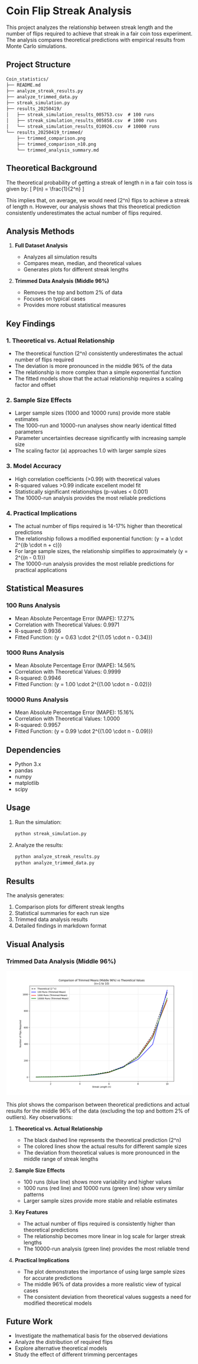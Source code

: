 # Coin Flip Streak Analysis

This project analyzes the relationship between streak length and the number of flips required to achieve that streak in a fair coin toss experiment. The analysis compares theoretical predictions with empirical results from Monte Carlo simulations.

## Project Structure

```
Coin_statistics/
├── README.md
├── analyze_streak_results.py
├── analyze_trimmed_data.py
├── streak_simulation.py
├── results_20250419/
│   ├── streak_simulation_results_005753.csv  # 100 runs
│   ├── streak_simulation_results_005858.csv  # 1000 runs
│   └── streak_simulation_results_010926.csv  # 10000 runs
└── results_20250419_trimmed/
    ├── trimmed_comparison.png
    ├── trimmed_comparison_n10.png
    └── trimmed_analysis_summary.md
```

## Theoretical Background

The theoretical probability of getting a streak of length n in a fair coin toss is given by:
\[ P(n) = \frac{1}{2^n} \]

This implies that, on average, we would need \(2^n\) flips to achieve a streak of length n. However, our analysis shows that this theoretical prediction consistently underestimates the actual number of flips required.

## Analysis Methods

1. **Full Dataset Analysis**
   - Analyzes all simulation results
   - Compares mean, median, and theoretical values
   - Generates plots for different streak lengths

2. **Trimmed Data Analysis (Middle 96%)**
   - Removes the top and bottom 2% of data
   - Focuses on typical cases
   - Provides more robust statistical measures

## Key Findings

### 1. Theoretical vs. Actual Relationship
- The theoretical function (2^n) consistently underestimates the actual number of flips required
- The deviation is more pronounced in the middle 96% of the data
- The relationship is more complex than a simple exponential function
- The fitted models show that the actual relationship requires a scaling factor and offset

### 2. Sample Size Effects
- Larger sample sizes (1000 and 10000 runs) provide more stable estimates
- The 1000-run and 10000-run analyses show nearly identical fitted parameters
- Parameter uncertainties decrease significantly with increasing sample size
- The scaling factor (a) approaches 1.0 with larger sample sizes

### 3. Model Accuracy
- High correlation coefficients (>0.99) with theoretical values
- R-squared values >0.99 indicate excellent model fit
- Statistically significant relationships (p-values < 0.001)
- The 10000-run analysis provides the most reliable predictions

### 4. Practical Implications
- The actual number of flips required is 14-17% higher than theoretical predictions
- The relationship follows a modified exponential function: \(y = a \cdot 2^{(b \cdot n + c)}\)
- For large sample sizes, the relationship simplifies to approximately \(y = 2^{(n - 0.1)}\)
- The 10000-run analysis provides the most reliable predictions for practical applications

## Statistical Measures

### 100 Runs Analysis
- Mean Absolute Percentage Error (MAPE): 17.27%
- Correlation with Theoretical Values: 0.9971
- R-squared: 0.9936
- Fitted Function: \(y = 0.63 \cdot 2^{(1.05 \cdot n - 0.34)}\)

### 1000 Runs Analysis
- Mean Absolute Percentage Error (MAPE): 14.56%
- Correlation with Theoretical Values: 0.9999
- R-squared: 0.9946
- Fitted Function: \(y = 1.00 \cdot 2^{(1.00 \cdot n - 0.02)}\)

### 10000 Runs Analysis
- Mean Absolute Percentage Error (MAPE): 15.16%
- Correlation with Theoretical Values: 1.0000
- R-squared: 0.9957
- Fitted Function: \(y = 0.99 \cdot 2^{(1.00 \cdot n - 0.09)}\)

## Dependencies
- Python 3.x
- pandas
- numpy
- matplotlib
- scipy

## Usage
1. Run the simulation:
   ```bash
   python streak_simulation.py
   ```

2. Analyze the results:
   ```bash
   python analyze_streak_results.py
   python analyze_trimmed_data.py
   ```

## Results
The analysis generates:
1. Comparison plots for different streak lengths
2. Statistical summaries for each run size
3. Trimmed data analysis results
4. Detailed findings in markdown format

## Visual Analysis

### Trimmed Data Analysis (Middle 96%)
![Trimmed Data Comparison](results_20250419_trimmed/trimmed_comparison.png)

This plot shows the comparison between theoretical predictions and actual results for the middle 96% of the data (excluding the top and bottom 2% of outliers). Key observations:

1. **Theoretical vs. Actual Relationship**
   - The black dashed line represents the theoretical prediction (2^n)
   - The colored lines show the actual results for different sample sizes
   - The deviation from theoretical values is more pronounced in the middle range of streak lengths

2. **Sample Size Effects**
   - 100 runs (blue line) shows more variability and higher values
   - 1000 runs (red line) and 10000 runs (green line) show very similar patterns
   - Larger sample sizes provide more stable and reliable estimates

3. **Key Features**
   - The actual number of flips required is consistently higher than theoretical predictions
   - The relationship becomes more linear in log scale for larger streak lengths
   - The 10000-run analysis (green line) provides the most reliable trend

4. **Practical Implications**
   - The plot demonstrates the importance of using large sample sizes for accurate predictions
   - The middle 96% of data provides a more realistic view of typical cases
   - The consistent deviation from theoretical values suggests a need for modified theoretical models

## Future Work
- Investigate the mathematical basis for the observed deviations
- Analyze the distribution of required flips
- Explore alternative theoretical models
- Study the effect of different trimming percentages 